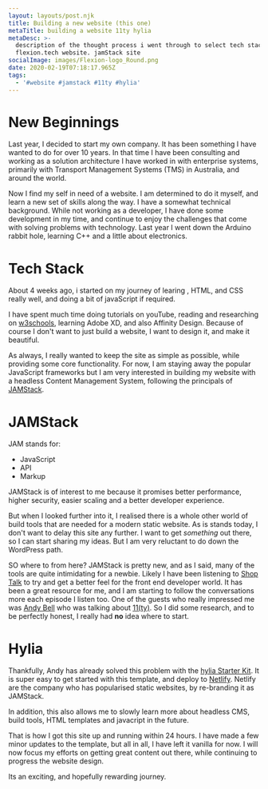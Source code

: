 ```yaml
---
layout: layouts/post.njk
title: Building a new website (this one)
metaTitle: building a website 11ty hylia
metaDesc: >-
  description of the thought process i went through to select tech stack for the
  flexion.tech website. jamStack site
socialImage: images/Flexion-logo_Round.png
date: 2020-02-19T07:18:17.965Z
tags:
  - '#website #jamstack #11ty #hylia'
---
```

New Beginnings
===========
Last year, I decided to start my own company. It has been something I have wanted to do for over 10 years. In that time I have been consulting and working as a solution architecture I have worked in with enterprise systems, primarily with Transport Management Systems (TMS) in Australia, and around the world. 

Now I find my self in need of a website. I am determined to do it myself, and learn a new set of skills along the way. I have a somewhat technical background. While not working as a developer, I have done some development in my time, and continue to enjoy the challenges that come with solving problems with technology. Last year I went down the Arduino rabbit hole, learning C++ and a little about electronics. 

# Tech Stack

About 4 weeks ago, i started on my journey of learing , HTML, and CSS really well, and doing a bit of javaScript if required.


I have spent much time doing tutorials on youTube, reading and researching on [w3schools](https://developer.mozilla.org/en-US/ "USE MDN instead!"), learning Adobe XD, and also Affinity Design. Because of course I don't want to just build a website, I want to design it, and make it beautiful.

As always, I really wanted to keep the site as simple as possible, while providing some core functionality. For now, I am staying away the popular JavaScript  frameworks  but I am very interested in building my website with a headless Content Management System, following the principals of [JAMStack](https://jamstack.org/). 

# JAMStack

JAM stands for:
- JavaScript
- API
- Markup
 
JAMStack is of interest to me because it promises better performance, higher security, easier scaling and a better developer experience.

But when I looked further into it, I realised there is a whole other world of build tools that are needed for a modern static website. As is stands today, I don't want to delay this site any further. I want to get *something* out there, so I can start sharing my ideas.  But I am very reluctant to do down the WordPress path.

SO where to from here? JAMStack is pretty new, and as I said, many of the tools are quite intimidating for a newbie.  Likely I have been listening to [Shop Talk](https://shoptalk.com/) to try and get a better feel for the front end developer world. It has been a great resource for me, and I am starting to follow the conversations more each episode I listen too. One of the guests who really impressed me was [Andy Bell](https://twitter.com/hankchizljaw) who was talking about [11(ty)](https://www.11ty.dev/). So I did some research, and to be perfectly honest, I really had **no** idea where to start.

# Hylia

Thankfully, Andy  has already solved this problem with the [hylia Starter Kit](https://hylia.website/). It is super easy to get started with this template, and deploy to [Netlify](https://www.netlify.com/). Netlify are the company who has popularised static websites, by re-branding it as JAMStack. 

In addition, this also allows me to slowly learn more about headless CMS, build tools, HTML templates and javacript in the future.

That is how I got this site up and running within 24 hours. I have made a few minor updates to the template, but all in all, I have left it vanilla for now. I will now focus my efforts on getting great content out there, while continuing to progress the website design.

Its an exciting, and hopefully rewarding journey.
